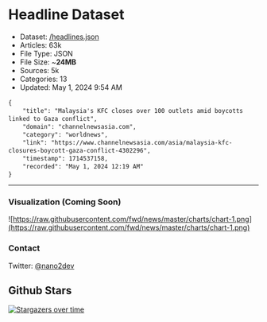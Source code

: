 # Headline Dataset

- Dataset: [/headlines.json](https://raw.githubusercontent.com/fwd/news/master/headlines.json) 
- Articles: 63k
- File Type: JSON
- File Size: ~**24MB**
- Sources: 5k
- Categories: 13
- Updated: May 1, 2024 9:54 AM

```
{
    "title": "Malaysia's KFC closes over 100 outlets amid boycotts linked to Gaza conflict",
    "domain": "channelnewsasia.com",
    "category": "worldnews",
    "link": "https://www.channelnewsasia.com/asia/malaysia-kfc-closures-boycott-gaza-conflict-4302296",
    "timestamp": 1714537158,
    "recorded": "May 1, 2024 12:19 AM"
}
```

---

### Visualization (Coming Soon)

![https://raw.githubusercontent.com/fwd/news/master/charts/chart-1.png](https://raw.githubusercontent.com/fwd/news/master/charts/chart-1.png)

### Contact 

Twitter: [@nano2dev](https://twitter.com/nano2dev)

## Github Stars

[![Stargazers over time](https://starchart.cc/fwd/news.svg)](https://starchart.cc/fwd/news)
